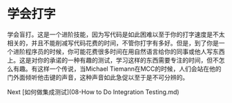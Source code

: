 # 学会打字

学会盲打。这是一个进阶技能，因为写代码是如此困难以至于你的打字速度是不太相关的，并且不能削减写代码花费的时间，不管你打字有多好。但是，到了你是一个进阶程序员的时候，你可能花费很多时间在用自然语言给你的同事或他人写东西上。这是对你的承诺的一种有趣的测试，学习这样的东西需要专注的时间，但不怎么有趣。有这样一个传说，当Michael Tiemann在MCC的时候，人们会站在他的门外面倾听他击键的声音，这种声音如此急促以至于是不可分辨的。

Next [如何做集成测试](08-How to Do Integration Testing.md)
